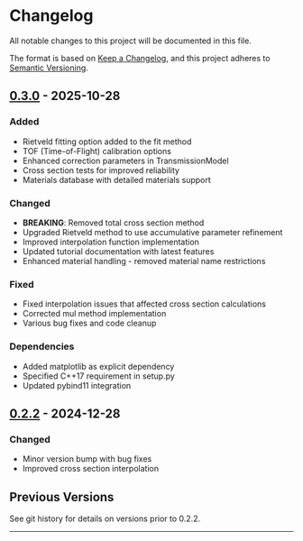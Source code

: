 # Changelog

All notable changes to this project will be documented in this file.

The format is based on [Keep a Changelog](https://keepachangelog.com/en/1.0.0/),
and this project adheres to [Semantic Versioning](https://semver.org/spec/v2.0.0.html).

## [0.3.0] - 2025-10-28

### Added
- Rietveld fitting option added to the fit method
- TOF (Time-of-Flight) calibration options
- Enhanced correction parameters in TransmissionModel
- Cross section tests for improved reliability
- Materials database with detailed materials support

### Changed
- **BREAKING**: Removed total cross section method
- Upgraded Rietveld method to use accumulative parameter refinement
- Improved interpolation function implementation
- Updated tutorial documentation with latest features
- Enhanced material handling - removed material name restrictions

### Fixed
- Fixed interpolation issues that affected cross section calculations
- Corrected mul method implementation
- Various bug fixes and code cleanup

### Dependencies
- Added matplotlib as explicit dependency
- Specified C++17 requirement in setup.py
- Updated pybind11 integration

## [0.2.2] - 2024-12-28

### Changed
- Minor version bump with bug fixes
- Improved cross section interpolation

## Previous Versions

See git history for details on versions prior to 0.2.2.

---

[0.3.0]: https://github.com/TsvikiHirsh/nres/compare/v0.2.2...v0.3.0
[0.2.2]: https://github.com/TsvikiHirsh/nres/releases/tag/v0.2.2
